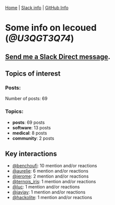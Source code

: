 [Home](https://kelu124.github.io/echommunity/) | [Slack info](https://kelu124.github.io/echommunity/) | [GitHub Info](https://kelu124.github.io/echommunity/github.html)

# Some info on __lecoued__ (_@U3QGT3Q74_)


## [Send me a Slack Direct message](https://echopen.slack.com/messages/@lecoued/).

## Topics of interest

### Posts: 

Number of posts: 69

### Topics:

* __posts__: 69 posts
* __software__: 13 posts
* __medical__: 8 posts
* __community__: 2 posts

## Key interactions 

* [@benchoufi](./U0B47KC3S.md): 10 mention and/or reactions
* [@aurelie](./U37GZRZU6.md): 6 mention and/or reactions
* [@jerome](./U07UEJC2H.md): 2 mention and/or reactions
* [@ternois_iris](./U40CZDKPD.md): 1 mention and/or reactions
* [@luc](./U0AAL4W13.md): 1 mention and/or reactions
* [@jayjay](./U42P4AT7Z.md): 1 mention and/or reactions
* [@hackolite](./U20C8CKTL.md): 1 mention and/or reactions
